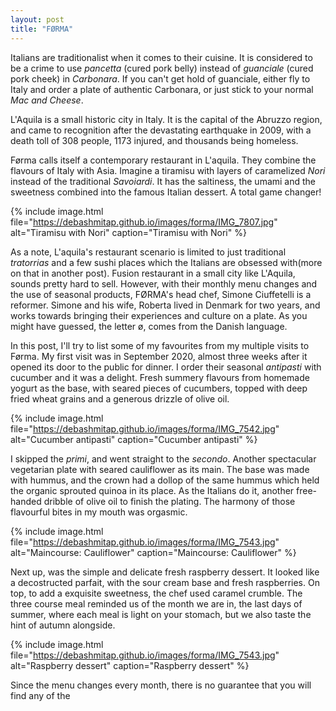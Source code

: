 ```yaml
---
layout: post
title: "FØRMA"
---
```


Italians are traditionalist when it comes to their cuisine. It is considered to be a crime to use *pancetta* (cured pork belly) instead of *guanciale* (cured pork cheek)
in *Carbonara*. If you can't get hold of guanciale, either fly to Italy and order a plate of authentic Carbonara, or just stick to your normal *Mac and Cheese*.

L'Aquila is a small historic city in Italy. It is the capital of the Abruzzo region, and came to recognition after the devastating earthquake in 2009, with a death toll of 308 people, 1173 injured, and thousands being homeless. 

Førma calls itself a contemporary restaurant in L'aquila. They combine the flavours of Italy with Asia. Imagine a tiramisu with layers of caramelized *Nori* instead of the traditional *Savoiardi*. It has the saltiness, the umami and the sweetness combined into the famous Italian dessert. A total game changer!

{% 
include image.html 
file="https://debashmitap.github.io/images/forma/IMG_7807.jpg" 
alt="Tiramisu with Nori" 
caption="Tiramisu with Nori" 
%}

As a note, L'aquila's restaurant scenario is limited to just traditional *tratorrias* and a few sushi places which the Italians are obsessed with(more on that in another post).
Fusion restaurant in a small city like L'Aquila, sounds pretty hard to sell. 
However, with their monthly menu changes and the use of seasonal products, FØRMA's head chef, Simone Ciuffetelli is a reformer. Simone and his wife, Roberta lived in Denmark for two years,
and works towards bringing their experiences and culture on a plate. As you might have guessed, the letter ø, comes from the Danish language. 


In this post, I'll try to list some of my favourites from my multiple visits to Førma. My first visit was in September 2020, almost three weeks after it opened its door to the public for dinner. I order their seasonal *antipasti* with cucumber and it was a delight. Fresh summery flavours from homemade yogurt as the base, with seared pieces of cucumbers, topped with deep fried wheat grains and a generous drizzle of olive oil. 

{% 
include image.html 
file="https://debashmitap.github.io/images/forma/IMG_7542.jpg" 
alt="Cucumber antipasti" 
caption="Cucumber antipasti" 
%}

I skipped the *primi*, and went straight to the *secondo*. Another spectacular vegetarian plate with seared cauliflower as its main. The base was made with hummus, and the crown had a dollop of the same hummus which held the organic sprouted quinoa in its place. As the Italians do it, another free-handed dribble of olive oil to finish the plating. The harmony of those flavourful bites in my mouth was orgasmic.

{% 
include image.html 
file="https://debashmitap.github.io/images/forma/IMG_7543.jpg" 
alt="Maincourse: Cauliflower" 
caption="Maincourse: Cauliflower" 
%}

Next up, was the simple and delicate fresh raspberry dessert. It looked like a decostructed parfait, with the sour cream base and fresh raspberries. On top, to add a exquisite sweetness, the chef used caramel crumble. The three course meal reminded us of the month we are in, the last days of summer, where each meal is light on your stomach, but we also taste the hint of autumn alongside. 


{% 
include image.html 
file="https://debashmitap.github.io/images/forma/IMG_7543.jpg" 
alt="Raspberry dessert" 
caption="Raspberry dessert" 
%}



Since the menu changes every month, there is no guarantee that you will find any of the 

